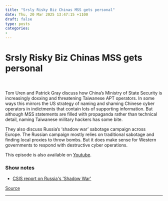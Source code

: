 ```yaml
---
title: "Srsly Risky Biz Chinas MSS gets personal"
date: Thu, 20 Mar 2025 13:47:15 +1100
draft: false
type: posts
categories: 
- 
---
```

# Srsly Risky Biz Chinas MSS gets personal

<br/>

<br/>
Tom Uren and Patrick Gray discuss how China’s Ministry of State Security is increasingly doxxing and threatening Taiwanese APT operators. In some ways this mirrors the US strategy of naming and shaming Chinese cyber operators in indictments that contain lots of supporting information. But although MSS statements are filled with propaganda rather than technical detail, naming Taiwanese military hackers has some bite.

They also discuss Russia’s ‘shadow war’ sabotage campaign across Europe. The Russian campaign mostly relies on traditional sabotage and finding local proxies to throw bombs. But it does make sense for Western governments to respond with destructive cyber operations.

This episode is also available on [Youtube](https://youtu.be/Umj3OpozCdY).

### Show notes

-   [CSIS report on Russia's 'Shadow War'](https://www.csis.org/analysis/russias-shadow-war-against-west)

[Source](https://risky.biz/SRB113/)
<br/>

---
